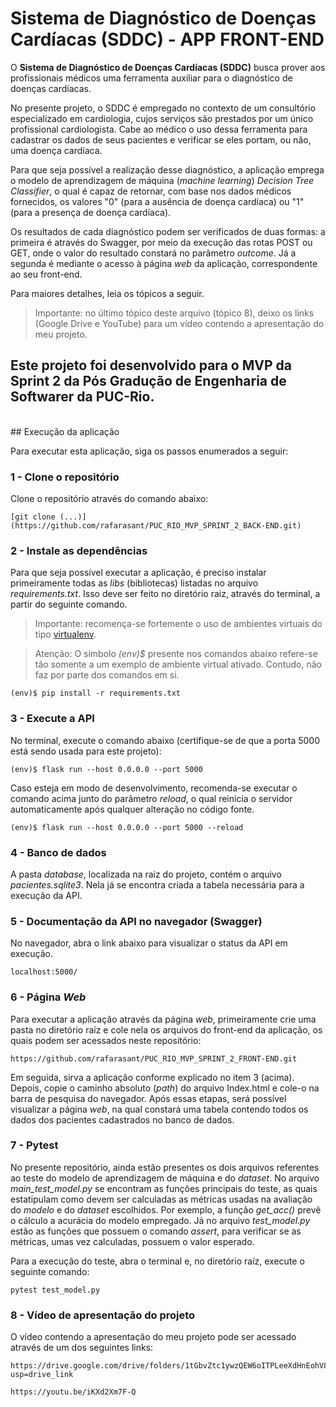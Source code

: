 # Sistema de Diagnóstico de Doenças Cardíacas (SDDC) - APP FRONT-END 

O **Sistema de Diagnóstico de Doenças Cardíacas (SDDC)** busca prover aos profissionais médicos 
uma ferramenta auxiliar para o diagnóstico de doenças cardíacas.

No presente projeto, o SDDC é empregado no contexto de um consultório especializado em cardiologia, cujos serviços são 
prestados por um único profissional cardiologista. Cabe ao médico o uso dessa ferramenta para cadastrar os dados de seus
pacientes e verificar se eles portam, ou não, uma doença cardíaca. 

Para que seja possível a realização desse diagnóstico, a aplicação emprega o modelo de aprendizagem de máquina (*machine learning*) 
*Decision Tree Classifier*, o qual é capaz de retornar, com base nos dados médicos fornecidos, os valores "0" (para a ausência de doença
cardíaca) ou "1" (para a presença de doença cardíaca).

Os resultados de cada diagnóstico podem ser verificados de duas formas: a primeira é através do Swagger, por meio da execução 
das rotas POST ou GET, onde o valor do resultado constará no parâmetro *outcome*. Já a segunda é mediante o acesso
à página *web* da aplicação, correspondente ao seu front-end.

Para maiores detalhes, leia os tópicos a seguir.

>Importante: no último tópico deste arquivo (tópico 8), deixo os links (Google Drive e YouTube) para um vídeo contendo a apresentação do meu projeto.

Este projeto foi desenvolvido para o MVP da Sprint 2 da **Pós Gradução de Engenharia de Softwarer da PUC-Rio**. 
<br>
---
<br>
## Execução da aplicação

Para executar esta aplicação, siga os passos enumerados a seguir:


### 1 - Clone o repositório

Clone o repositório através do comando abaixo:

```
[git clone (...)](https://github.com/rafarasant/PUC_RIO_MVP_SPRINT_2_BACK-END.git)
```


### 2 - Instale as dependências

Para que seja possível executar a aplicação, é preciso instalar primeiramente todas as *libs* (bibliotecas) listadas no arquivo *requirements.txt*. 
Isso deve ser feito no diretório raiz, através do terminal, a partir do seguinte comando.

> Importante: recomença-se fortemente o uso de ambientes virtuais do tipo [virtualenv](https://virtualenv.pypa.io/en/latest/installation.html).

> Atenção: O símbolo *(env)$* presente nos comandos abaixo refere-se tão somente a um exemplo de ambiente virtual ativado. Contudo, não faz por parte dos comandos em si.

```
(env)$ pip install -r requirements.txt
```


### 3 - Execute a API

No terminal, execute o comando abaixo (certifique-se de que a porta 5000 está sendo usada para este projeto):

```
(env)$ flask run --host 0.0.0.0 --port 5000
```

Caso esteja em modo de desenvolvimento, recomenda-se executar o comando acima junto do parâmetro *reload*, o qual reinicia o servidor automaticamente
após qualquer alteração no código fonte.

```
(env)$ flask run --host 0.0.0.0 --port 5000 --reload
```


### 4 - Banco de dados

A pasta *database*, localizada na raiz do projeto, contém o arquivo *pacientes.sqlite3*. Nela já se encontra criada a tabela necessária para a execução da API.


### 5 - Documentação da API no navegador (Swagger)

No navegador, abra o link abaixo para visualizar o status da API em execução. 

```
localhost:5000/
```


### 6 - Página *Web*

Para executar a aplicação através da página *web*, primeiramente crie uma pasta no diretório raíz e cole nela os arquivos do front-end da aplicação,
os quais podem ser acessados neste repositório:

```
https://github.com/rafarasant/PUC_RIO_MVP_SPRINT_2_FRONT-END.git
```

Em seguida, sirva a aplicação conforme explicado no item 3 (acima). Depois, copie o caminho absoluto (*path*) do arquivo Index.html e cole-o na barra
de pesquisa do navegador. Após essas etapas, será possível visualizar a página *web*, na qual constará uma tabela contendo todos os dados dos 
pacientes cadastrados no banco de dados.


### 7 - Pytest

No presente repositório, ainda estão presentes os dois arquivos referentes ao teste do modelo de aprendizagem de máquina e do *dataset*. No arquivo *main_test_model.py* se encontram as funções principais do teste, as quais estatipulam como devem ser calculadas as métricas usadas na avaliação do *modelo* e do *dataset* escolhidos. Por exemplo, a função *get_acc()* prevê o cálculo a acurácia do modelo empregado. Já no arquivo *test_model.py* estão as funções que possuem o comando *assert*, para verificar se as métricas, umas vez calculadas, possuem o valor esperado.

Para a execução do teste, abra o terminal e, no diretório raíz, execute o seguinte comando:

```
pytest test_model.py
```


### 8 - Vídeo de apresentação do projeto

O vídeo contendo a apresentação do meu projeto pode ser acessado através de um dos seguintes links:

```
https://drive.google.com/drive/folders/1tGbvZtc1ywzQEW6oITPLeeXdHnEohV8V?usp=drive_link
```

```
https://youtu.be/iKXd2Xm7F-Q
```
